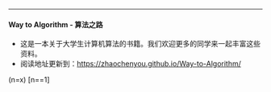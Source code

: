 ----------
#### Way to Algorithm - 算法之路

* 这是一本关于大学生计算机算法的书籍。我们欢迎更多的同学来一起丰富这些资料。
* 阅读地址更新到：https://zhaochenyou.github.io/Way-to-Algorithm/


\(n=x\)
\[n==1\]

</html>

